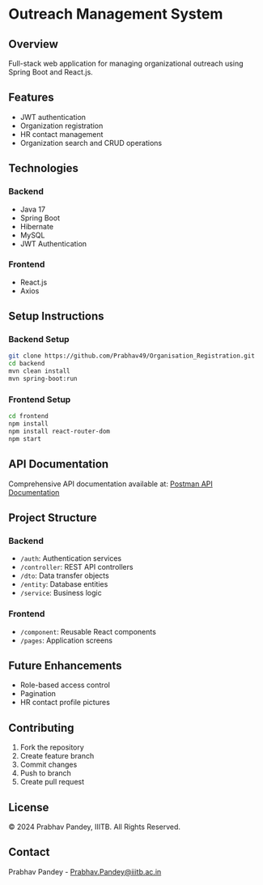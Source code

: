 # Outreach Management System

## Overview
Full-stack web application for managing organizational outreach using Spring Boot and React.js.

## Features
- JWT authentication
- Organization registration
- HR contact management
- Organization search and CRUD operations

## Technologies
### Backend
- Java 17
- Spring Boot
- Hibernate
- MySQL
- JWT Authentication

### Frontend
- React.js
- Axios

## Setup Instructions

### Backend Setup
```bash
git clone https://github.com/Prabhav49/Organisation_Registration.git
cd backend
mvn clean install
mvn spring-boot:run
```

### Frontend Setup
```bash
cd frontend
npm install
npm install react-router-dom
npm start
```

## API Documentation
Comprehensive API documentation available at:
[Postman API Documentation](https://documenter.getpostman.com/view/39229910/2sAYBXBWAf)

## Project Structure

### Backend
- `/auth`: Authentication services
- `/controller`: REST API controllers
- `/dto`: Data transfer objects
- `/entity`: Database entities
- `/service`: Business logic

### Frontend
- `/component`: Reusable React components
- `/pages`: Application screens

## Future Enhancements
- Role-based access control
- Pagination
- HR contact profile pictures

## Contributing
1. Fork the repository
2. Create feature branch
3. Commit changes
4. Push to branch
5. Create pull request

## License
© 2024 Prabhav Pandey, IIITB. All Rights Reserved.

## Contact
Prabhav Pandey - Prabhav.Pandey@iiitb.ac.in
